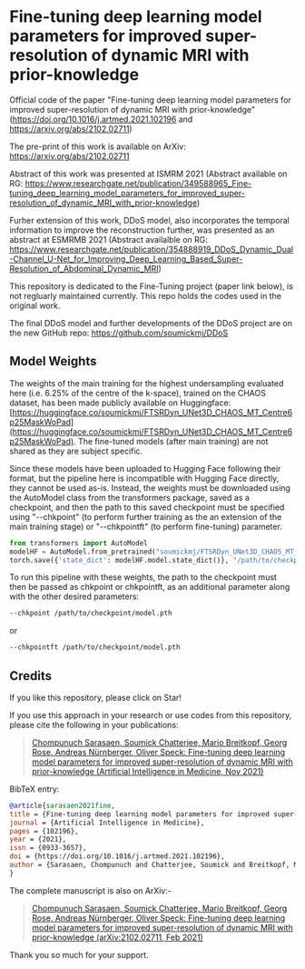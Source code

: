 # Fine-tuning deep learning model parameters for improved super-resolution of dynamic MRI with prior-knowledge
Official code of the paper "Fine-tuning deep learning model parameters for improved super-resolution of dynamic MRI with prior-knowledge" (https://doi.org/10.1016/j.artmed.2021.102196 and https://arxiv.org/abs/2102.02711)

The pre-print of this work is available on ArXiv: https://arxiv.org/abs/2102.02711


Abstract of this work was presented at ISMRM 2021 (Abstract available on RG: https://www.researchgate.net/publication/349588965_Fine-tuning_deep_learning_model_parameters_for_improved_super-resolution_of_dynamic_MRI_with_prior-knowledge)

Furher extension of this work, DDoS model, also incorporates the temporal information to improve the reconstruction further, was presented as an abstract at ESMRMB 2021 (Abstract availalble on RG: https://www.researchgate.net/publication/354888919_DDoS_Dynamic_Dual-Channel_U-Net_for_Improving_Deep_Learning_Based_Super-Resolution_of_Abdominal_Dynamic_MRI)

This repository is dedicated to the Fine-Tuning project (paper link below), is not regluarly maintained currently. This repo holds the codes used in the original work. 

The final DDoS model and further developments of the DDoS project are on the new GitHub repo: https://github.com/soumickmj/DDoS

## Model Weights
The weights of the main training for the highest undersampling evaluated here (i.e. 6.25% of the centre of the k-space), trained on the CHAOS dataset, has been made publicly available on Huggingface: [https://huggingface.co/soumickmj/FTSRDyn_UNet3D_CHAOS_MT_Centre6p25MaskWoPad](https://huggingface.co/soumickmj/FTSRDyn_UNet3D_CHAOS_MT_Centre6p25MaskWoPad). The fine-tuned models (after main training) are not shared as they are subject specific. 

Since these models have been uploaded to Hugging Face following their format, but the pipeline here is incompatible with Hugging Face directly, they cannot be used as-is. Instead, the weights must be downloaded using the AutoModel class from the transformers package, saved as a checkpoint, and then the path to this saved checkpoint must be specified using "--chkpoint" (to perform further training as the an extension of the main training stage) or "--chkpointft" (to perform fine-tuning) parameter.

```python
from transformers import AutoModel
modelHF = AutoModel.from_pretrained("soumickmj/FTSRDyn_UNet3D_CHAOS_MT_Centre6p25MaskWoPad", trust_remote_code=True)
torch.save({'state_dict': modelHF.model.state_dict()}, "/path/to/checkpoint/model.pth")
```
To run this pipeline with these weights, the path to the checkpoint must then be passed as chkpoint or chkpointft, as an additional parameter along with the other desired parameters:
```bash
--chkpoint /path/to/checkpoint/model.pth
```
or
```bash
--chkpointft /path/to/checkpoint/model.pth
```

## Credits

If you like this repository, please click on Star!

If you use this approach in your research or use codes from this repository, please cite the following in your publications:

> [Chompunuch Sarasaen, Soumick Chatterjee, Mario Breitkopf, Georg Rose, Andreas Nürnberger, Oliver Speck: Fine-tuning deep learning model parameters for improved super-resolution of dynamic MRI with prior-knowledge (Artificial Intelligence in Medicine, Nov 2021)](https://doi.org/10.1016/j.artmed.2021.102196)

BibTeX entry:

```bibtex
@article{sarasaen2021fine,
title = {Fine-tuning deep learning model parameters for improved super-resolution of dynamic MRI with prior-knowledge},
journal = {Artificial Intelligence in Medicine},
pages = {102196},
year = {2021},
issn = {0933-3657},
doi = {https://doi.org/10.1016/j.artmed.2021.102196},
author = {Sarasaen, Chompunuch and Chatterjee, Soumick and Breitkopf, Mario and Rose, Georg and N{\"u}rnberger, Andreas and Speck, Oliver},
}
```

The complete manuscript is also on ArXiv:-
> [Chompunuch Sarasaen, Soumick Chatterjee, Mario Breitkopf, Georg Rose, Andreas Nürnberger, Oliver Speck: Fine-tuning deep learning model parameters for improved super-resolution of dynamic MRI with prior-knowledge (arXiv:2102.02711, Feb 2021)](https://arxiv.org/abs/2102.02711)

Thank you so much for your support.
